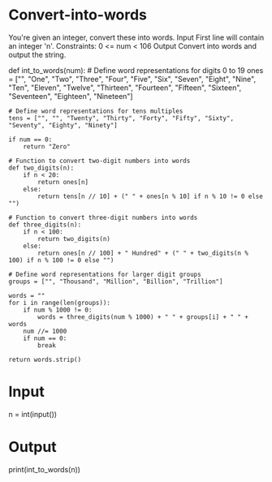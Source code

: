 # Convert-into-words
You're given an integer, convert these into words.  Input First line will contain an integer 'n'.  Constraints: 0 &lt;= num &lt; 106 Output Convert into words and output the string.

def int_to_words(num):
    # Define word representations for digits 0 to 19
    ones = ["", "One", "Two", "Three", "Four", "Five", "Six", "Seven", "Eight", "Nine",
            "Ten", "Eleven", "Twelve", "Thirteen", "Fourteen", "Fifteen", "Sixteen",
            "Seventeen", "Eighteen", "Nineteen"]
    
    # Define word representations for tens multiples
    tens = ["", "", "Twenty", "Thirty", "Forty", "Fifty", "Sixty", "Seventy", "Eighty", "Ninety"]

    if num == 0:
        return "Zero"

    # Function to convert two-digit numbers into words
    def two_digits(n):
        if n < 20:
            return ones[n]
        else:
            return tens[n // 10] + (" " + ones[n % 10] if n % 10 != 0 else "")

    # Function to convert three-digit numbers into words
    def three_digits(n):
        if n < 100:
            return two_digits(n)
        else:
            return ones[n // 100] + " Hundred" + (" " + two_digits(n % 100) if n % 100 != 0 else "")

    # Define word representations for larger digit groups
    groups = ["", "Thousand", "Million", "Billion", "Trillion"]

    words = ""
    for i in range(len(groups)):
        if num % 1000 != 0:
            words = three_digits(num % 1000) + " " + groups[i] + " " + words
        num //= 1000
        if num == 0:
            break

    return words.strip()

# Input
n = int(input())

# Output
print(int_to_words(n))
